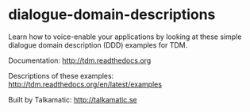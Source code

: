 # dialogue-domain-descriptions
Learn how to voice-enable your applications by looking at these simple dialogue domain description (DDD) examples for TDM.

Documentation: http://tdm.readthedocs.org

Descriptions of these examples: http://tdm.readthedocs.org/en/latest/examples

Built by Talkamatic: http://talkamatic.se